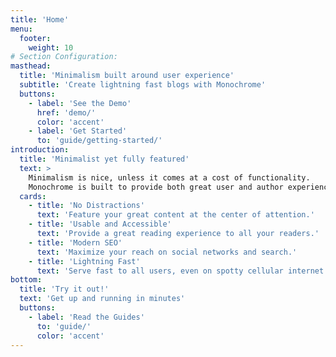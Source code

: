 ```yaml
---
title: 'Home'
menu:
  footer:
    weight: 10
# Section Configuration:
masthead:
  title: 'Minimalism built around user experience'
  subtitle: 'Create lightning fast blogs with Monochrome'
  buttons:
    - label: 'See the Demo'
      href: 'demo/'
      color: 'accent'
    - label: 'Get Started'
      to: 'guide/getting-started/'
introduction:
  title: 'Minimalist yet fully featured'
  text: >
    Minimalism is nice, unless it comes at a cost of functionality.
    Monochrome is built to provide both great user and author experiences.
  cards:
    - title: 'No Distractions'
      text: 'Feature your great content at the center of attention.'
    - title: 'Usable and Accessible'
      text: 'Provide a great reading experience to all your readers.'
    - title: 'Modern SEO'
      text: 'Maximize your reach on social networks and search.'
    - title: 'Lightning Fast'
      text: 'Serve fast to all users, even on spotty cellular internet.'
bottom:
  title: 'Try it out!'
  text: 'Get up and running in minutes'
  buttons:
    - label: 'Read the Guides'
      to: 'guide/'
      color: 'accent'
---
```

